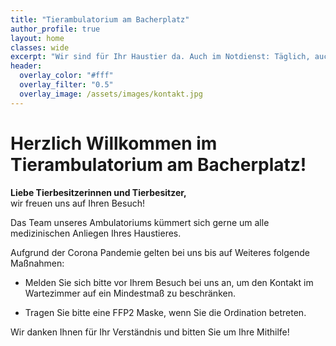 ```yaml
---
title: "Tierambulatorium am Bacherplatz"
author_profile: true
layout: home
classes: wide
excerpt: "Wir sind für Ihr Haustier da. Auch im Notdienst: Täglich, auch Sonn- und Feiertags von 09:00 bis 21:00."
header:
  overlay_color: "#fff"
  overlay_filter: "0.5"
  overlay_image: /assets/images/kontakt.jpg
---
```


# Herzlich Willkommen im Tierambulatorium am Bacherplatz!

**Liebe Tierbesitzerinnen und Tierbesitzer,**  
wir freuen uns auf Ihren Besuch!

Das Team unseres Ambulatoriums kümmert sich gerne um alle medizinischen Anliegen Ihres Haustieres. 
 
Aufgrund der Corona Pandemie gelten bei uns bis auf Weiteres folgende Maßnahmen:

- Melden Sie sich bitte vor Ihrem Besuch bei uns an, um den Kontakt im Wartezimmer auf ein Mindestmaß zu beschränken.

- Tragen Sie bitte eine FFP2 Maske, wenn Sie die Ordination betreten.

Wir danken Ihnen für Ihr Verständnis und bitten Sie um Ihre Mithilfe!